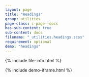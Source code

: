 ```yaml
---
layout: page
title: "Headings"
group: utilities
page-class: c-page--docs
has-sub-content: true
sub-content: docs
filename: "_utilities.headings.scss"
requirement: optional
demo: "headings"
---
```


{% include file-info.html %}



{% include demo-iframe.html %}
